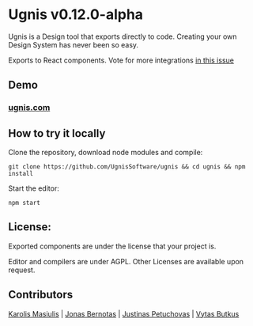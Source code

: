 # Ugnis v0.12.0-alpha

Ugnis is a Design tool that exports directly to code. Creating your own Design System has never been so easy.

Exports to React components. Vote for more integrations [in this issue](https://github.com/UgnisSoftware/ugnis/issues/1)

## Demo

### [ugnis.com](https://ugnis.com)

## How to try it locally

Clone the repository, download node modules and compile:
```
git clone https://github.com/UgnisSoftware/ugnis && cd ugnis && npm install
```

Start the editor:
```
npm start
```

## License:

Exported components are under the license that your project is.

Editor and compilers are under AGPL. Other Licenses are available upon request.

## Contributors

[Karolis Masiulis](https://www.github.com/masiulis) | [Jonas Bernotas](https://github.com/Djonix) | [Justinas Petuchovas](https://github.com/jpetuchovas) | [Vytas Butkus](http://vytasbutkus.com/)

